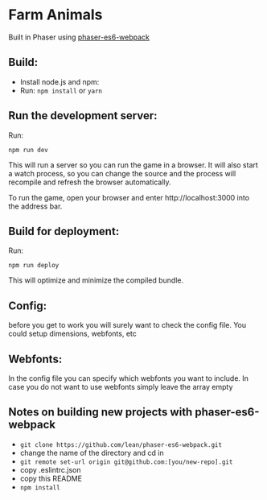 # Farm Animals

Built in Phaser using [phaser-es6-webpack](https://github.com/lean/phaser-es6-webpack.git)

## Build:

  * Install node.js and npm:
  * Run: `npm install` or `yarn`

## Run the development server:

Run:

```npm run dev```

This will run a server so you can run the game in a browser. It will also start a watch process, so you can change the source and the process will recompile and refresh the browser automatically.

To run the game, open your browser and enter http://localhost:3000 into the address bar.


## Build for deployment:

Run:

```npm run deploy```

This will optimize and minimize the compiled bundle.

## Config:
before you get to work you will surely want to check the config file. You could setup dimensions, webfonts, etc

## Webfonts:
In the config file you can specify which webfonts you want to include. In case you do not want to use webfonts simply leave the array empty

## Notes on building new projects with phaser-es6-webpack

  * `git clone https://github.com/lean/phaser-es6-webpack.git`
  * change the name of the directory and cd in
  * `git remote set-url origin git@github.com:[you/new-repo].git`
  * copy .eslintrc.json
  * copy this README
  * `npm install`

